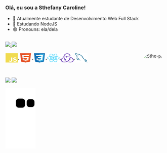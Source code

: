 ### Olá, eu sou a Sthefany Caroline! 
- 🔭 Atualmente estudante de Desenvolvimento Web Full Stack
- 🌱 Estudando NodeJS
- 😄 Pronouns: ela/dela
  
<br>
  <div align="flex">
  <a href="https://github.com/sthecso">
  <img height="180em" src="https://github-readme-stats.vercel.app/api?username=sthecso&show_icons=true&theme=aura_dark&include_all_commits=true&count_private=true"/>
  <img height="180em" src="https://github-readme-stats.vercel.app/api/top-langs/?username=sthecso&layout=compact&langs_count=7&theme=aura_dark"/>
</div>
  
 <div>
   <div style="display: inline_block"><br>
  <img align="center" alt="Sthe-Js" height="30" width="40" src="https://raw.githubusercontent.com/devicons/devicon/master/icons/javascript/javascript-plain.svg">
  <img align="center" alt="Sthe-HTML" height="30" width="40" src="https://raw.githubusercontent.com/devicons/devicon/master/icons/html5/html5-original.svg">
  <img align="center" alt="Sthe-CSS" height="30" width="40" src="https://raw.githubusercontent.com/devicons/devicon/master/icons/css3/css3-original.svg">
  <img align="center" alt="Sthe-React" height="30" width="40" src="https://raw.githubusercontent.com/devicons/devicon/master/icons/react/react-original.svg">
  <img align="center" alt="Sthe-Redux" height="30" width="40" src="https://raw.githubusercontent.com/devicons/devicon/master/icons/redux/redux-original.svg">
  <img align="center" alt="Sthe-SQL" height="30" width="40" src="https://raw.githubusercontent.com/devicons/devicon/master/icons/mysql/mysql-original.svg">
  <img align="right" alt="Sthe-pic" height="180em" style="border-radius:50px;" src="https://cdn.discordapp.com/attachments/918892995099623494/918893069347225711/download20211205124025.png">
   </div>
</div>
  
  ##

<div><br>
  <a href = "mailto:sthecarol0411@gmail.com"><img src="https://img.shields.io/badge/-Gmail-%23333?style=for-the-badge&logo=gmail&logoColor=white" target="_blank"></a>
  <a href="https://www.linkedin.com/in/sthefany-caroline/" target="_blank"><img src="https://img.shields.io/badge/-LinkedIn-%230077B5?style=for-the-badge&logo=linkedin&logoColor=white" target="_blank"></a> 
  
 ![Snake animation](https://github.com/sthecso/sthecso/blob/output/github-contribution-grid-snake.svg)
</div>
